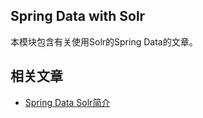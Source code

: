 ## Spring Data with Solr

本模块包含有关使用Solr的Spring Data的文章。

## 相关文章

+ [Spring Data Solr简介](docs/SpringData-Solr简介.md)